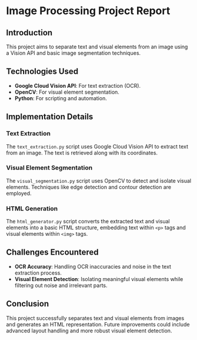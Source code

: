 # Image Processing Project Report

## Introduction
This project aims to separate text and visual elements from an image using a Vision API and basic image segmentation techniques.

## Technologies Used
- **Google Cloud Vision API**: For text extraction (OCR).
- **OpenCV**: For visual element segmentation.
- **Python**: For scripting and automation.

## Implementation Details

### Text Extraction
The `text_extraction.py` script uses Google Cloud Vision API to extract text from an image. The text is retrieved along with its coordinates.

### Visual Element Segmentation
The `visual_segmentation.py` script uses OpenCV to detect and isolate visual elements. Techniques like edge detection and contour detection are employed.

### HTML Generation
The `html_generator.py` script converts the extracted text and visual elements into a basic HTML structure, embedding text within `<p>` tags and visual elements within `<img>` tags.

## Challenges Encountered
- **OCR Accuracy**: Handling OCR inaccuracies and noise in the text extraction process.
- **Visual Element Detection**: Isolating meaningful visual elements while filtering out noise and irrelevant parts.

## Conclusion
This project successfully separates text and visual elements from images and generates an HTML representation. Future improvements could include advanced layout handling and more robust visual element detection.
